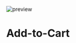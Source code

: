 ![preview](https://github.com/user-attachments/assets/5e0b565e-6cd8-44c9-bf50-a5ef83c736e7)
# Add-to-Cart
